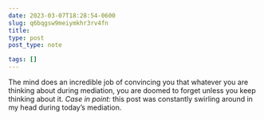 ```yaml
---
date: 2023-03-07T18:28:54-0600
slug: q6bqgsw9meiymkhr3rv4fn
title: 
type: post
post_type: note

tags: []
---
```

The mind does an incredible job of convincing you that whatever you are thinking about during mediation, you are doomed to forget unless you keep thinking about it. *Case in point:* this post was constantly swirling around in my head during today’s mediation.



